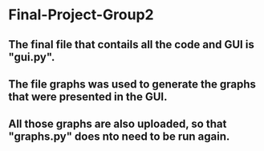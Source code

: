  # Final-Project-Group2
## The final file that contails all the code and GUI is "gui.py". 
## The file graphs was used to generate the graphs that were presented in the GUI. 
## All those graphs are also uploaded, so that "graphs.py" does nto need to be run again.


